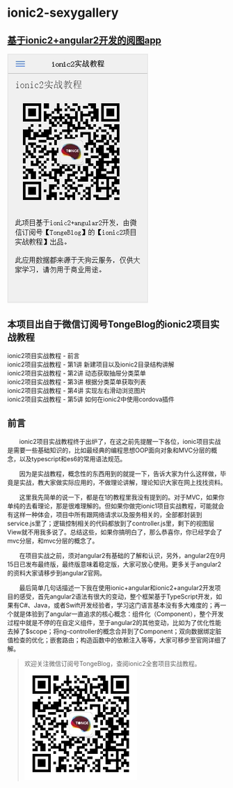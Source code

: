 # ionic2-sexygallery
## [基于ionic2+angular2开发的阅图app](https://git.oschina.net/tonge/ionic2-sexygallery)
![alt](./www/img/ionic2-sexygallery.gif)


## 本项目出自于微信订阅号TongeBlog的ionic2项目实战教程  

ionic2项目实战教程 - 前言  
ionic2项目实战教程 - 第1讲 新建项目以及ionic2目录结构讲解  
ionic2项目实战教程 - 第2讲 动态获取抽屉分类菜单  
ionic2项目实战教程 - 第3讲 根据分类菜单获取列表  
ionic2项目实战教程 - 第4讲 实现左右滑动浏览图片  
ionic2项目实战教程 - 第5讲 如何在ionic2中使用cordova插件  



## 前言

&#160; &#160; &#160; &#160;ionic2项目实战教程终于出炉了，在这之前先提醒一下各位，ionic项目实战是需要一些基础知识的，比如最经典的编程思想OOP面向对象和MVC分层的概念，以及typescript和es6的常用语法规范。

&#160; &#160; &#160; &#160;因为是实战教程，概念性的东西用到的就提一下，告诉大家为什么这样做，毕竟是实战，教大家做实际应用的，不做理论讲解，理论知识大家在网上找找资料。

&#160; &#160; &#160; &#160;这里我先简单的说一下，都是在1的教程里我没有提到的。对于MVC，如果你单纯的去看理论，那是很难理解的。但如果你做完ionic1项目实战教程，可能就会有这样一种体会，项目中所有跟网络请求以及服务相关的，全部都封装到service.js里了；逻辑控制相关的代码都放到了controller.js里，剩下的视图层View就不用我多说了。总结这些，如果你搞明白了，那么恭喜你，你已经学会了mvc分层，和mvc分层的概念了。


&#160; &#160; &#160; &#160;在项目实战之前，须对angular2有基础的了解和认识，另外，angular2在9月15日已发布最终版，最终版意味着稳定版，大家可放心使用。更多关于angular2的资料大家请移步到angular2官网。

&#160; &#160; &#160; &#160;最后简单几句话描述一下我在使用ionic+angular和ionic2+angular2开发项目的感受，首先angular2语法有很大的变动，整个框架基于TypeScript开发，如果有C#、Java，或者Swift开发经验者，学习这门语言基本没有多大难度的；再一个就是体验到了angular一直追求的核心概念：组件化（Component），整个开发过程中就是不停的在自定义组件，至于angular2的其他变动，比如为了优化性能去掉了$scope；将ng-controller的概念合并到了Component；双向数据绑定脏值检查的优化；嵌套路由；构造函数中的依赖注入等等，大家可移步至官网详细了解。

>欢迎关注微信订阅号TongeBlog，查阅ionic2全套项目实战教程。  
![alt](./www/img/TongeBlog.jpg)
